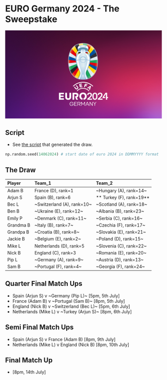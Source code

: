 # EURO Germany 2024 - The Sweepstake

<!-- ![EURO Germany 2024]() -->
<div style="text-align: center;">
    <img src="euro_wallpaper.jpeg" width="512">
</div>

## Script

- See [the script](run_euro24_draw.ipynb) that 
generated the draw. 

```python
np.random.seed(14062024) # start date of euro 2024 in DDMMYYYY format
```

## The Draw

| Player    | Team_1                   | Team_2                |
| :-------- | :----------------------- | :-------------------- |
| Adam B    | France (D), rank=1       | ~Hungary (A), rank=14~  |
| Arjun S   | Spain (B), rank=6        | ** Turkey (F), rank=19**   |
| Bec L     | ~Switzerland (A), rank=10~ | ~Scotland (A), rank=18~ |
| Ben B     | ~Ukraine (E), rank=12~     | ~Albania (B), rank=23~  |
| Emily P   | ~Denmark (C), rank=11~     | ~Serbia (C), rank=16~   |
| Grandma B | ~Italy (B), rank=7~        | ~Czechia (F), rank=17~  |
| Grandpa B | ~Croatia (B), rank=8~      | ~Slovakia (E), rank=21~ |
| Jackie B  | ~Belgium (E), rank=2~      | ~Poland (D), rank=15~   |
| Mike L    | Netherlands (D), rank=5  | ~Slovenia (C), rank=22~ |
| Nick B    | England (C), rank=3      | ~Romania (E), rank=20~  |
| Pip L     | ~Germany (A), rank=9~      | ~Austria (D), rank=13~  |
| Sam B     | ~Portugal (F), rank=4~     | ~Georgia (F), rank=24~  |

## Quarter Final Match Ups

- Spain (Arjun S) v ~Germany (Pip L)~ [5pm, 5th July]
- France (Adam B) v ~Portugal (Sam B)~ [8pm, 5th July]
- England (Nick B) v ~Switzerland (Bec L)~ [5pm, 6th July]
- Netherlands (Mike L) v ~Turkey (Arjun S)~ [8pm, 6th July]

## Semi Final Match Ups

- Spain (Arjun S) v France (Adam B) [8pm, 9th July]
- Netherlands (Mike L) v England (Nick B) [8pm, 10th July]

## Final Match Up

- [8pm, 14th July]
